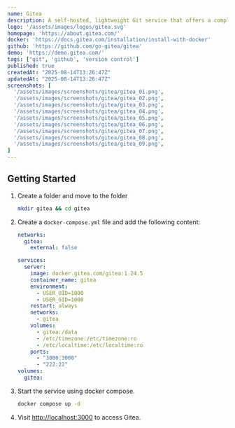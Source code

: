 ```yaml
---
name: Gitea
description: A self-hosted, lightweight Git service that offers a complete platform for version control and software development collaboration.
logo: '/assets/images/logos/gitea.svg'
homepage: 'https://about.gitea.com/'
docker: 'https://docs.gitea.com/installation/install-with-docker'
github: 'https://github.com/go-gitea/gitea'
demo: 'https://demo.gitea.com/'
tags: ["git", 'github', 'version control']
published: true
createdAt: "2025-08-14T13:26:47Z"
updatedAt: "2025-08-14T13:26:47Z"
screenshots: [
  '/assets/images/screenshots/gitea/gitea_01.png',
  '/assets/images/screenshots/gitea/gitea_02.png',
  '/assets/images/screenshots/gitea/gitea_03.png',
  '/assets/images/screenshots/gitea/gitea_04.png',
  '/assets/images/screenshots/gitea/gitea_05.png',
  '/assets/images/screenshots/gitea/gitea_06.png',
  '/assets/images/screenshots/gitea/gitea_07.png',
  '/assets/images/screenshots/gitea/gitea_08.png',
  '/assets/images/screenshots/gitea/gitea_09.png',
]
---
```


## Getting Started

1. Create a folder and move to the folder
    ```bash
    mkdir gitea && cd gitea
    ```
2. Create a `docker-compose.yml` file and add the following content:
    ```yaml [docker-compose.yml]
    networks:
      gitea:
        external: false

    services:
      server:
        image: docker.gitea.com/gitea:1.24.5
        container_name: gitea
        environment:
          - USER_UID=1000
          - USER_GID=1000
        restart: always
        networks:
          - gitea
        volumes:
          - gitea:/data
          - /etc/timezone:/etc/timezone:ro
          - /etc/localtime:/etc/localtime:ro
        ports:
          - "3000:3000"
          - "222:22"
    volumes:
      gitea:
    ```
3. Start the service using docker compose.
    ```bash
    docker compose up -d
    ```
4. Visit [http://localhost:3000](http://localhost:3000) to access Gitea.

